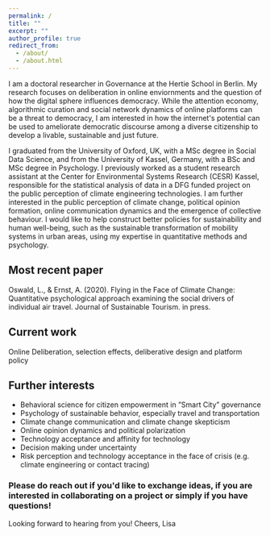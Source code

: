 ```yaml
---
permalink: /
title: ""
excerpt: ""
author_profile: true
redirect_from: 
  - /about/
  - /about.html
---
```


I am a doctoral researcher in Governance at the Hertie School in Berlin. My research focuses on deliberation in online enviornments and the question of how the digital sphere influences democracy. While the attention economy, algorithmic curation and social network dynamics of online platforms can be a threat to democracy, I am interested in how the internet's potential can be used to ameliorate democratic discourse among a diverse citizenship to develop a livable, sustainable and just future. 

I graduated from the University of Oxford, UK, with a MSc degree in Social Data Science, and from the University of Kassel, Germany, with a BSc and MSc degree in Psychology. I previously worked as a student research assistant at the Center for Environmental Systems Research (CESR) Kassel, responsible for the statistical analysis of data in a DFG funded project on the public perception of climate engineering technologies. I am further interested in the public perception of climate change, political opinion formation, online communication dynamics and the emergence of collective behaviour. I would like to help construct better policies for sustainability and human well-being, such as the sustainable transformation of mobility systems in urban areas, using my expertise in quantitative methods and psychology. 

## Most recent paper
Oswald, L., & Ernst, A. (2020). Flying in the Face of Climate Change: Quantitative psychological approach examining the social drivers of individual air travel. Journal of Sustainable Tourism. in press.

## Current work
Online Deliberation, selection effects, deliberative design and platform policy

## Further interests

* Behavioral science for citizen empowerment in ”Smart City” governance 
* Psychology of sustainable behavior, especially travel and transportation 
* Climate change communication and climate change skepticism
* Online opinion dynamics and political polarization
* Technology acceptance and affinity for technology
* Decision making under uncertainty 
* Risk perception and technology acceptance in the face of crisis (e.g. climate engineering or contact tracing)

### Please do reach out if you'd like to exchange ideas, if you are interested in collaborating on a project or simply if you have questions!  
Looking forward to hearing from you! 
Cheers, Lisa
